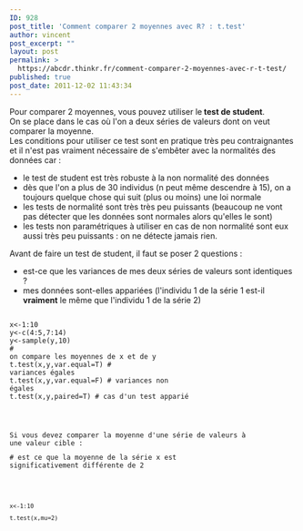 ```yaml
---
ID: 928
post_title: 'Comment comparer 2 moyennes avec R? : t.test'
author: vincent
post_excerpt: ""
layout: post
permalink: >
  https://abcdr.thinkr.fr/comment-comparer-2-moyennes-avec-r-t-test/
published: true
post_date: 2011-12-02 11:43:34
---
```

Pour comparer 2 moyennes, vous pouvez utiliser le<strong> test de student</strong>. <br />On se place dans le cas où l'on a deux séries de valeurs dont on veut comparer la moyenne.<br />Les conditions pour utiliser ce test sont en pratique très peu contraignantes et il n'est pas vraiment nécessaire de s'embêter avec la normalités des données car :<br /><ul><li>le test de student est très robuste à la non normalité des données</li><li>dès que l'on a plus de 30 individus (n peut même descendre à 15), on a toujours quelque chose qui suit (plus ou moins) une loi normale</li><li>les tests de normalité sont très très peu puissants (beaucoup ne vont pas détecter que les données sont normales alors qu'elles le sont)</li><li>les tests non paramétriques à utiliser en cas de non normalité sont eux aussi très peu puissants : on ne détecte jamais rien.</li></ul><p></p><p>Avant de faire un test de student, il faut se poser 2 questions :</p><p></p><ul><li>est-ce que les variances de mes deux séries de valeurs sont identiques ?</li><li>mes données sont-elles appariées (l'individu 1 de la série 1 est-il <strong>vraiment</strong> le même que l'individu 1 de la série 2)</li></ul><p> <pre><code><br />x&lt;-1:10<br />y&lt;-c(4:5,7:14)<br />y&lt;-sample(y,10)<br /># on compare les moyennes de x et de y<br />t.test(x,y,var.equal=T) # variances égales<br />t.test(x,y,var.equal=F) # variances non égales<br />t.test(x,y,paired=T) # cas d'un test apparié <br /> </pre> </p><p></p><p>Si vous devez comparer la moyenne d'une série de valeurs à une valeur cible :</p><p># est ce que la moyenne de la série x est significativement différente de 2</p> <pre><code><br /><p></p><p>x&lt;-1:10</p><p>t.test(x,mu=2)</p><p></p><br /></pre> <p></p><p></p><p></p>